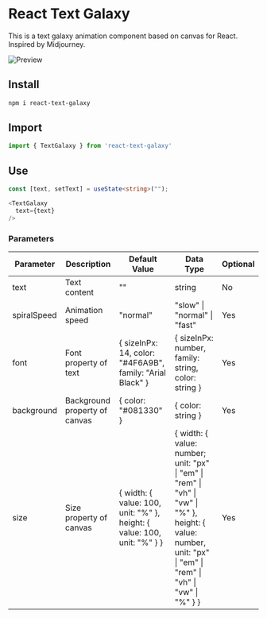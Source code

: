 # React Text Galaxy

This is a text galaxy animation component based on canvas for React. Inspired by Midjourney.

![Preview](preview-react-text-galaxy.gif)

## Install

```bash
npm i react-text-galaxy
```

## Import

```typescript
import { TextGalaxy } from 'react-text-galaxy'
```

## Use

```typescript
const [text, setText] = useState<string>("");

<TextGalaxy
  text={text}
/>
```

### Parameters

| Parameter   | Description                   | Default Value                                                           | Data Type                                                                                                                                                       | Optional |
| ----------- | ----------------------------- | ----------------------------------------------------------------------- | --------------------------------------------------------------------------------------------------------------------------------------------------------------- | -------- |
| text        | Text content                  | ""                                                                      | string                                                                                                                                                          | No       |
| spiralSpeed | Animation speed               | "normal"                                                                | "slow" \| "normal" \| "fast"                                                                                                                                    | Yes      |
| font        | Font property of text         | { sizeInPx: 14, color: "#4F6A9B", family: "Arial Black" }               | { sizeInPx: number, family: string, color: string }                                                                                                             | Yes      |
| background  | Background property of canvas | { color: "#081330" }                                                    | { color: string }                                                                                                                                               | Yes      |
| size        | Size property of canvas       | { width: { value: 100, unit: "%" }, height: { value: 100, unit: "%" } } | { width: { value: number; unit: "px" \| "em" \| "rem" \| "vh" \| "vw" \| "%" }, height: { value: number, unit: "px" \| "em" \| "rem" \| "vh" \| "vw" \| "%" } } | Yes      |
